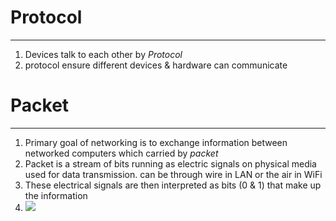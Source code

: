 # Protocol
---
1. Devices talk to each other by *Protocol*
2. protocol ensure  different devices & hardware can communicate

# Packet
---
1. Primary goal of networking is to exchange information between networked computers which carried by *packet*
2. Packet is a stream of bits running as electric signals on physical media used for data transmission. can be through wire in LAN or the air in WiFi
3. These electrical signals are then interpreted as bits (0 & 1) that make up the information
4. <img src="https://cdn.solace.com/wp-content/uploads/2016/05/solace-message_payload.png">